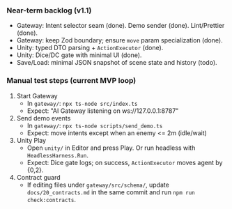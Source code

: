 ### Near-term backlog (v1.1)

- Gateway: Intent selector seam (done). Demo sender (done). Lint/Prettier (done).
- Gateway: keep Zod boundary; ensure `move` param specialization (done).
- Unity: typed DTO parsing + `ActionExecutor` (done).
- Unity: Dice/DC gate with minimal UI (done).
- Save/Load: minimal JSON snapshot of scene state and history (todo).

### Manual test steps (current MVP loop)

1. Start Gateway
   - In `gateway/`: `npx ts-node src/index.ts`
   - Expect: "AI Gateway listening on ws://127.0.0.1:8787"
2. Send demo events
   - In `gateway/`: `npx ts-node scripts/send_demo.ts`
   - Expect: move intents except when an enemy <= 2m (idle/wait)
3. Unity Play
   - Open `unity/` in Editor and press Play. Or run headless with `HeadlessHarness.Run`.
   - Expect: Dice gate logs; on success, `ActionExecutor` moves agent by {0,2}.
4. Contract guard
   - If editing files under `gateway/src/schema/`, update `docs/20_contracts.md` in the same commit and run `npm run check:contracts`.


